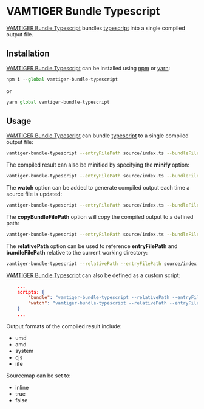 # VAMTIGER Bundle Typescript
[VAMTIGER Bundle Typescript](https://github.com/vamtiger-project/vamtiger-bundle-typescript) bundles  [typescript](https://www.typescriptlang.org/) into a single compiled output file.

## Installation
[VAMTIGER Bundle Typescript](https://github.com/vamtiger-project/vamtiger-bundle-typescript) can be installed using [npm](https://www.npmjs.com/) or [yarn](https://yarnpkg.com/lang/en/):
```javascript
npm i --global vamtiger-bundle-typescript 
```
or
```javascript
yarn global vamtiger-bundle-typescript
```

## Usage
[VAMTIGER Bundle Typescript](https://github.com/vamtiger-project/vamtiger-bundle-typescript) can bundle [typescript](https://www.typescriptlang.org/) to a single compiled output file:
```bash
vamtiger-bundle-typescript --entryFilePath source/index.ts --bundleFilePath build/bundle.js --format cjs --sourcemap inline
```

The compiled result can also be minified by specifying the **minify** option:
```bash
vamtiger-bundle-typescript --entryFilePath source/index.ts --bundleFilePath build/bundle.js --format cjs --sourcemap inline --minify
```

The **watch** option can be added to generate compiled output each time a source file is updated:
```bash
vamtiger-bundle-typescript --entryFilePath source/index.ts --bundleFilePath build/bundle.js --format cjs --sourcemap inline --watch
```

The **copyBundleFilePath** option will copy the compiled output to a defined path:
```bash
vamtiger-bundle-typescript --entryFilePath source/index.ts --bundleFilePath build/bundle.js --format cjs --sourcemap inline --copyBundleFilePath ${PWD}/some/bundle-copy.js
```

The **relativePath** option can be used to reference **entryFilePath** and **bundleFilePath** relative to the current working directory:
```bash
vamtiger-bundle-typescript --relativePath --entryFilePath source/index.ts --bundleFilePath build/bundle.js --format cjs --sourcemap inline --copyBundleFilePath ${PWD}/some/bundle-copy.js
```

[VAMTIGER Bundle Typescript](https://github.com/vamtiger-project/vamtiger-bundle-typescript) can also be defined as a custom script:
```json
    ...
    scripts: {
        "bundle": "vamtiger-bundle-typescript --relativePath --entryFilePath source/index.ts --bundleFilePath build/bundle.js --format iife --sourcemap inline --watch --minify",
        "watch": "vamtiger-bundle-typescript --relativePath --entryFilePath source/index.ts --bundleFilePath build/bundle.js --format iife --sourcemap inline --watch --minify"
    }
    ...
```

Output formats of the compiled result include:
* umd
* amd
* system
* cjs
* iife

Sourcemap can be set to:
* inline
* true
* false